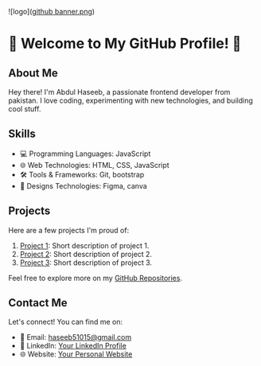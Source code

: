 ![logo]([github banner.png](https://github.com/Haseeb1389446/Haseeb1389446/blob/main/github%20banner.png?raw=true))

# 🚀 Welcome to My GitHub Profile! 🚀

## About Me

Hey there! I'm Abdul Haseeb, a passionate frontend developer from pakistan. I love coding, experimenting with new technologies, and building cool stuff.

## Skills

- 💻 Programming Languages: JavaScript
- 🌐 Web Technologies: HTML, CSS, JavaScript 
- 🛠️ Tools & Frameworks: Git, bootstrap
- 🧩 Designs Technologies: Figma, canva 

## Projects

Here are a few projects I'm proud of:

1. [Project 1](link-to-project-1): Short description of project 1.
2. [Project 2](link-to-project-2): Short description of project 2.
3. [Project 3](link-to-project-3): Short description of project 3.

Feel free to explore more on my [GitHub Repositories]([link-to-github](https://github.com/haseeb51015?tab=repositories)).

## Contact Me

Let's connect! You can find me on:

- 📧 Email: [haseeb51015@gmail.com](haseeb51015@gmail.com)
- 💼 LinkedIn: [Your LinkedIn Profile](link-to-linkedin)
- 🌐 Website: [Your Personal Website](link-to-website)
